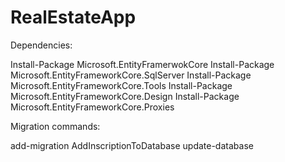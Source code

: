 # RealEstateApp

Dependencies:

Install-Package Microsoft.EntityFramerwokCore 
Install-Package Microsoft.EntityFrameworkCore.SqlServer 
Install-Package Microsoft.EntityFrameworkCore.Tools 
Install-Package Microsoft.EntityFrameworkCore.Design 
Install-Package Microsoft.EntityFrameworkCore.Proxies 


Migration commands:

add-migration AddInscriptionToDatabase 
update-database 